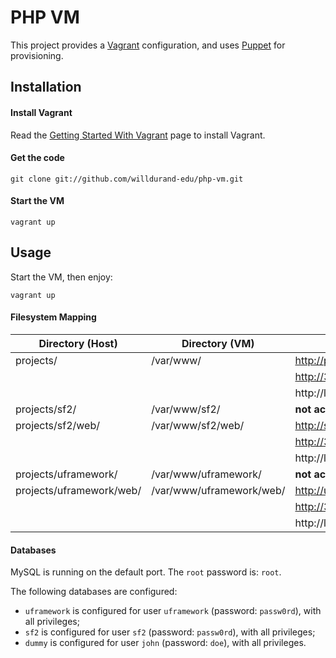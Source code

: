 PHP VM
======

This project provides a [Vagrant](http://www.vagrantup.com/) configuration, and
uses [Puppet](http://puppetlabs.com/) for provisioning.

Installation
------------

#### Install Vagrant

Read the [Getting Started With
Vagrant](http://docs.vagrantup.com/v2/installation/index.html) page to
install Vagrant.

#### Get the code

    git clone git://github.com/willdurand-edu/php-vm.git

#### Start the VM

    vagrant up


Usage
-----

Start the VM, then enjoy:

    vagrant up

#### Filesystem Mapping

| Directory (Host)         | Directory (VM)           | URLs                                    |
|--------------------------|--------------------------|-----------------------------------------|
| projects/                | /var/www/                | http://projects.33.33.33.10.xip.io/     |
|                          |                          | http://33.33.33.10/                     |
|                          |                          | http://localhost:8080/                  |
| projects/sf2/            | /var/www/sf2/            | **not accessible**                      |
| projects/sf2/web/        | /var/www/sf2/web/        | http://sf2.33.33.33.10.xip.io/          |
|                          |                          | http://33.33.33.10:81/                  |
|                          |                          | http://localhost:8081/                  |
| projects/uframework/     | /var/www/uframework/     | **not accessible**                      |
| projects/uframework/web/ | /var/www/uframework/web/ | http://uframework.33.33.33.10.xip.io/   |
|                                                     || http://33.33.33.10:82/                 |
|                                                     || http://localhost:8082/                 |

#### Databases

MySQL is running on the default port. The `root` password is: `root`.

The following databases are configured:

* `uframework` is configured for user `uframework` (password:
`passw0rd`), with all privileges;
* `sf2` is configured for user `sf2` (password: `passw0rd`), with all
  privileges;
* `dummy` is configured for user `john` (password: `doe`), with all
  privileges.
